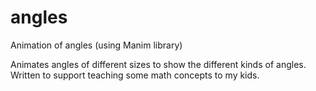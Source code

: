 # angles
Animation of angles (using Manim library)

Animates angles of different sizes to show the different kinds of angles. Written to support teaching some math concepts to my kids.
